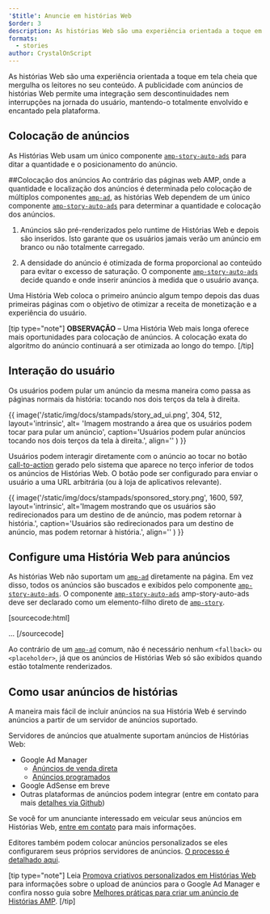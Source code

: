 ```yaml
---
'$title': Anuncie em histórias Web
$order: 3
description: As histórias Web são uma experiência orientada a toque em tela cheia que mergulha os leitores no seu conteúdo. A publicidade com anúncios de histórias AMP permite a criação de histórias sem descontinuidades nem interrupções ...
formats:
  - stories
author: CrystalOnScript
---
```


As histórias Web são uma experiência orientada a toque em tela cheia que mergulha os leitores no seu conteúdo. A publicidade com anúncios de histórias Web permite uma integração sem descontinuidades nem interrupções na jornada do usuário, mantendo-o totalmente envolvido e encantado pela plataforma.

## Colocação de anúncios

As Histórias Web usam um único componente [`amp-story-auto-ads`](../../../documentation/components/reference/amp-story-auto-ads.md) para ditar a quantidade e o posicionamento do anúncio.

##Colocação dos anúncios Ao contrário das páginas web AMP, onde a quantidade e localização dos anúncios é determinada pelo colocação de múltiplos componentes [`amp-ad`](../../../documentation/components/reference/amp-ad.md), as histórias Web dependem de um único componente [`amp-story-auto-ads`](../../../documentation/components/reference/amp-story-auto-ads.md) para determinar a quantidade e colocação dos anúncios.

1. Anúncios são pré-renderizados pelo runtime de Histórias Web e depois são inseridos. Isto garante que os usuários jamais verão um anúncio em branco ou não totalmente carregado.

2. A densidade do anúncio é otimizada de forma proporcional ao conteúdo para evitar o excesso de saturação. O componente [`amp-story-auto-ads`](../../../documentation/components/reference/amp-story-auto-ads.md) decide quando e onde inserir anúncios à medida que o usuário avança.

Uma História Web coloca o primeiro anúncio algum tempo depois das duas primeiras páginas com o objetivo de otimizar a receita de monetização e a experiência do usuário.

<amp-anim width="360" height="640" src="/static/img/docs/stampads/stamp_gif_ad.gif">
  <amp-img placeholder width="360" height="640" src="/static/img/docs/stampads/stamp_gif_still.png">
  </amp-img></amp-anim>

[tip type="note"] **OBSERVAÇÃO** – Uma História Web mais longa oferece mais oportunidades para colocação de anúncios. A colocação exata do algoritmo do anúncio continuará a ser otimizada ao longo do tempo. [/tip]

## Interação do usuário

Os usuários podem pular um anúncio da mesma maneira como passa as páginas normais da história: tocando nos dois terços da tela à direita.

{{ image('/static/img/docs/stampads/story_ad_ui.png', 304, 512, layout='intrinsic', alt= 'Imagem mostrando a área que os usuários podem tocar para pular um anúncio', caption='Usuários podem pular anúncios tocando nos dois terços da tela à direita.', align='' ) }}

Usuários podem interagir diretamente com o anúncio ao tocar no botão [call-to-action](story_ads_best_practices.md#call-to-action-button-text-enum) gerado pelo sistema que aparece no terço inferior de todos os anúncios de Histórias Web. O botão pode ser configurado para enviar o usuário a uma URL arbitrária (ou à loja de aplicativos relevante).

{{ image('/static/img/docs/stampads/sponsored_story.png', 1600, 597, layout='intrinsic', alt='Imagem mostrando que os usuários são redirecionados para um destino de de anúncio, mas podem retornar à história.', caption='Usuários são redirecionados para um destino de anúncio, mas podem retornar à história.', align='' ) }}

## Configure uma História Web para anúncios

As histórias Web não suportam um [`amp-ad`](../../../documentation/components/reference/amp-ad.md) diretamente na página. Em vez disso, todos os anúncios são buscados e exibidos pelo componente [`amp-story-auto-ads`](../../../documentation/components/reference/amp-story-auto-ads.md). O componente [`amp-story-auto-ads`](../../../documentation/components/reference/amp-story-auto-ads.md) amp-story-auto-ads deve ser declarado como um elemento-filho direto de [`amp-story`](../../../documentation/components/reference/amp-story.md).

[sourcecode:html]
<amp-story>
<amp-story-auto-ads>
<script type="application/json">
{
"ad-attributes": {
// ad server configuration
}
}
</script>
</amp-story-auto-ads>
<amp-story-page>
...
</amp-story>
[/sourcecode]

Ao contrário de um [`amp-ad`](../../../documentation/components/reference/amp-ad.md) comum, não é necessário nenhum `<fallback>` ou `<placeholder>`, já que os anúncios de Histórias Web só são exibidos quando estão totalmente renderizados.

## Como usar anúncios de histórias

A maneira mais fácil de incluir anúncios na sua História Web é servindo anúncios a partir de um servidor de anúncios suportado.

Servidores de anúncios que atualmente suportam anúncios de Histórias Web:

- Google Ad Manager <a name="google-ad-manager"></a>
  - [Anúncios de venda direta](https://support.google.com/admanager/answer/9038178)
  - [Anúncios programados](https://support.google.com/admanager/answer/9416436)
- Google AdSense em breve
- Outras plataformas de anúncios podem integrar (entre em contato para mais [detalhes via Github](https://github.com/ampproject/amphtml/issues/30769))

Se você for um anunciante interessado em veicular seus anúncios em Histórias Web, [entre em contato](mailto:story-ads-wg@google.com) para mais informações.

Editores também podem colocar anúncios personalizados se eles configurarem seus próprios servidores de anúncios. [O processo é detalhado aqui](https://github.com/ampproject/amphtml/blob/main/extensions/amp-story/amp-story-ads.md#publisher-placed-ads).

[tip type="note"] Leia [Promova criativos personalizados em Histórias Web](https://support.google.com/admanager/answer/9038178) para informações sobre o upload de anúncios para o Google Ad Manager e confira nosso guia sobre [Melhores práticas para criar um anúncio de Histórias AMP](story_ads_best_practices.md). [/tip]
